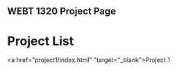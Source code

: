 ## WEBT 1320 Project Page

<h1>Project List</h1>

<a href="project1/index.html" "target="_blank">Project 1</a>

